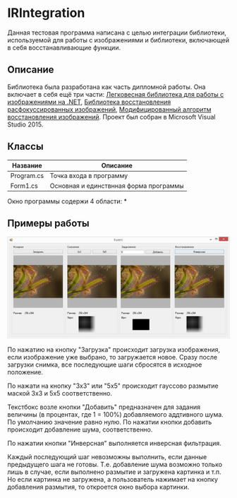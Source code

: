 # IRIntegration
Данная тестовая программа написана с целью интеграции библиотеки, используемой для работы с изображениями и библиотеки, включающей в себя восстанавливающие функции.


## Описание
Библиотека была разработана как часть дипломной работы. Она включает в себя ещё три части: 
[Легковесная библиотека для работы с изображениями на .NET](https://github.com/Kovnir/ImageEditor), 
[Библиотека восстановления расфокуссированных изображений](https://github.com/xsimbvx/ImageRecovery), [Модифицированный алгоритм восстановления изображений](https://github.com/Kovnir/DeblurModification). 
Проект был собран в Microsoft Visual Studio 2015.

## Классы
Название | Описание
------------ | -------------
Program.cs | Точка входа в программу
Form1.cs | Основная и единствнная форма программы

Окно программы содержи 4 области:
* 

## Примеры работы

![Пример](https://github.com/xsimbvx/IRIntegration/blob/master/Images/Example_01.JPG "Example 1")

По нажатию на кнопку "Загрузка" происходит загрузка изображения, если изображение уже выбрано, то загружается новое. Сразу после загрузки снимка, все последующие шаги сбросятся в исходное положение.

По нажати на кнопку "3х3" или "5х5" происходит гауссово размытие маской 3х3 и 5х5 соответственно.

Текстбокс возле кнопки "Добавить" предназначен для задания величины (в процентах, где 1 = 100%) добавляемого аддтивного шума. По умолчанию значение равно нулю. По нажатии кнопки добавить происходит добавление шума, соответственно.

По нажатии кнопки "Инверсная" выполняется инверсная фильтрация.

Каждый последующий шаг невозможны выполнить, если данные предыдущего шага не готовы. Т.е. добавление шума возможно только лишь в случае, если выполнено размытие и загружена картинка и т.п. Но если картинка не загружена, а пользователь нажимает на кнопку добавления размытия, то откроется окно выбора картинки.

